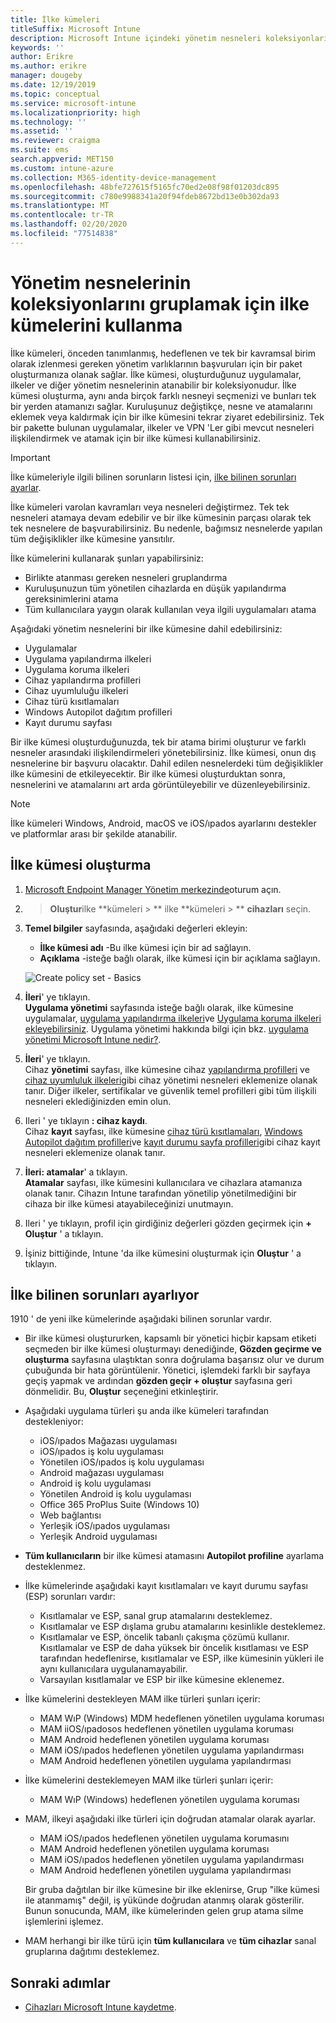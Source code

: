 ```yaml
---
title: İlke kümeleri
titleSuffix: Microsoft Intune
description: Microsoft Intune içindeki yönetim nesneleri koleksiyonlarını gruplamak için ilke kümelerini kullanın.
keywords: ''
author: Erikre
ms.author: erikre
manager: dougeby
ms.date: 12/19/2019
ms.topic: conceptual
ms.service: microsoft-intune
ms.localizationpriority: high
ms.technology: ''
ms.assetid: ''
ms.reviewer: craigma
ms.suite: ems
search.appverid: MET150
ms.custom: intune-azure
ms.collection: M365-identity-device-management
ms.openlocfilehash: 48bfe727615f5165fc70ed2e08f98f01203dc895
ms.sourcegitcommit: c780e9988341a20f94fdeb8672bd13e0b302da93
ms.translationtype: MT
ms.contentlocale: tr-TR
ms.lasthandoff: 02/20/2020
ms.locfileid: "77514838"
---
```

# <a name="use-policy-sets-to-group-collections-of-management-objects"></a>Yönetim nesnelerinin koleksiyonlarını gruplamak için ilke kümelerini kullanma

İlke kümeleri, önceden tanımlanmış, hedeflenen ve tek bir kavramsal birim olarak izlenmesi gereken yönetim varlıklarının başvuruları için bir paket oluşturmanıza olanak sağlar. İlke kümesi, oluşturduğunuz uygulamalar, ilkeler ve diğer yönetim nesnelerinin atanabilir bir koleksiyonudur. İlke kümesi oluşturma, aynı anda birçok farklı nesneyi seçmenizi ve bunları tek bir yerden atamanızı sağlar. Kuruluşunuz değiştikçe, nesne ve atamalarını eklemek veya kaldırmak için bir ilke kümesini tekrar ziyaret edebilirsiniz. Tek bir pakette bulunan uygulamalar, ilkeler ve VPN 'Ler gibi mevcut nesneleri ilişkilendirmek ve atamak için bir ilke kümesi kullanabilirsiniz. 

> [!IMPORTANT]
> İlke kümeleriyle ilgili bilinen sorunların listesi için, [ilke bilinen sorunları ayarlar](~/fundamentals/policy-sets.md#policy-sets-known-issues).

İlke kümeleri varolan kavramları veya nesneleri değiştirmez. Tek tek nesneleri atamaya devam edebilir ve bir ilke kümesinin parçası olarak tek tek nesnelere de başvurabilirsiniz. Bu nedenle, bağımsız nesnelerde yapılan tüm değişiklikler ilke kümesine yansıtılır. 

İlke kümelerini kullanarak şunları yapabilirsiniz:

- Birlikte atanması gereken nesneleri gruplandırma
- Kuruluşunuzun tüm yönetilen cihazlarda en düşük yapılandırma gereksinimlerini atama
- Tüm kullanıcılara yaygın olarak kullanılan veya ilgili uygulamaları atama

Aşağıdaki yönetim nesnelerini bir ilke kümesine dahil edebilirsiniz:
- Uygulamalar
- Uygulama yapılandırma ilkeleri
- Uygulama koruma ilkeleri
- Cihaz yapılandırma profilleri
- Cihaz uyumluluğu ilkeleri
- Cihaz türü kısıtlamaları
- Windows Autopilot dağıtım profilleri
- Kayıt durumu sayfası

Bir ilke kümesi oluşturduğunuzda, tek bir atama birimi oluşturur ve farklı nesneler arasındaki ilişkilendirmeleri yönetebilirsiniz. İlke kümesi, onun dış nesnelerine bir başvuru olacaktır. Dahil edilen nesnelerdeki tüm değişiklikler ilke kümesini de etkileyecektir. Bir ilke kümesi oluşturduktan sonra, nesnelerini ve atamalarını art arda görüntüleyebilir ve düzenleyebilirsiniz. 

> [!NOTE]
> İlke kümeleri Windows, Android, macOS ve iOS/ıpados ayarlarını destekler ve platformlar arası bir şekilde atanabilir.

## <a name="how-to-create-a-policy-set"></a>İlke kümesi oluşturma

1. [Microsoft Endpoint Manager Yönetim merkezinde](https://go.microsoft.com/fwlink/?linkid=2109431)oturum açın.
2.  > **Oluştur**ilke **kümeleri > ** ilke **kümeleri > ** **cihazları** seçin.
3. **Temel bilgiler** sayfasında, aşağıdaki değerleri ekleyin:
    - **İlke kümesi adı** -Bu ilke kümesi için bir ad sağlayın.
    - **Açıklama** -isteğe bağlı olarak, ilke kümesi için bir açıklama sağlayın.
   <p>
   <img alt="Create policy set - Basics" src="~/fundamentals/media/policy-sets/policy-sets-01.png">

4. **İleri**' ye tıklayın.<br>
   **Uygulama yönetimi** sayfasında isteğe bağlı olarak, ilke kümesine uygulamalar, [uygulama yapılandırma ilkeleri](~/apps/app-configuration-policies-overview.md)ve [Uygulama koruma ilkeleri](~/apps/app-protection-policy.md) [ekleyebilirsiniz](~/apps/apps-add.md). Uygulama yönetimi hakkında bilgi için bkz. [uygulama yönetimi Microsoft Intune nedir?](~/apps/app-management.md). 
5. **İleri**' ye tıklayın.<br>
   Cihaz **yönetimi** sayfası, ilke kümesine cihaz [yapılandırma profilleri](~/configuration/device-profiles.md) ve [cihaz uyumluluk ilkeleri](~/protect/device-compliance-get-started.md)gibi cihaz yönetimi nesneleri eklemenize olanak tanır. Diğer ilkeler, sertifikalar ve güvenlik temel profilleri gibi tüm ilişkili nesneleri eklediğinizden emin olun.
6. Ileri ' ye tıklayın **: cihaz kaydı**.<br>
   Cihaz **kayıt** sayfası, ilke kümesine [cihaz türü kısıtlamaları](~/enrollment/enrollment-restrictions-set.md), [Windows Autopilot dağıtım profilleri](~/enrollment/enrollment-autopilot.md)ve [kayıt durumu sayfa profilleri](~/enrollment/windows-enrollment-status.md)gibi cihaz kayıt nesneleri eklemenize olanak tanır.
7. **İleri: atamalar**' a tıklayın.<br>
   **Atamalar** sayfası, ilke kümesini kullanıcılara ve cihazlara atamanıza olanak tanır. Cihazın Intune tarafından yönetilip yönetilmediğini bir cihaza bir ilke kümesi atayabileceğinizi unutmayın.
8. Ileri ' ye tıklayın, profil için girdiğiniz değerleri gözden geçirmek için **+ Oluştur** ' a tıklayın.
9. İşiniz bittiğinde, Intune 'da ilke kümesini oluşturmak için **Oluştur** ' a tıklayın. 

## <a name="policy-sets-known-issues"></a>İlke bilinen sorunları ayarlıyor

1910 ' de yeni ilke kümelerinde aşağıdaki bilinen sorunlar vardır.

- Bir ilke kümesi oluştururken, kapsamlı bir yönetici hiçbir kapsam etiketi seçmeden bir ilke kümesi oluşturmayı denediğinde, **Gözden geçirme ve oluşturma** sayfasına ulaştıktan sonra doğrulama başarısız olur ve durum çubuğunda bir hata görüntülenir. Yönetici, işlemdeki farklı bir sayfaya geçiş yapmak ve ardından **gözden geçir + oluştur** sayfasına geri dönmelidir. Bu, **Oluştur** seçeneğini etkinleştirir.  
 
- Aşağıdaki uygulama türleri şu anda ilke kümeleri tarafından destekleniyor:
    - iOS/ıpados Mağazası uygulaması
    - iOS/ıpados iş kolu uygulaması
    - Yönetilen iOS/ıpados iş kolu uygulaması
    - Android mağazası uygulaması
    - Android iş kolu uygulaması
    - Yönetilen Android iş kolu uygulaması
    - Office 365 ProPlus Suite (Windows 10)
    - Web bağlantısı
    - Yerleşik iOS/ıpados uygulaması
    - Yerleşik Android uygulaması

- **Tüm kullanıcıların** bir ilke kümesi atamasını **Autopilot profiline** ayarlama desteklenmez.

- İlke kümelerinde aşağıdaki kayıt kısıtlamaları ve kayıt durumu sayfası (ESP) sorunları vardır:
    - Kısıtlamalar ve ESP, sanal grup atamalarını desteklemez.
    - Kısıtlamalar ve ESP dışlama grubu atamalarını kesinlikle desteklemez. 
    - Kısıtlamalar ve ESP, öncelik tabanlı çakışma çözümü kullanır. Kısıtlamalar ve ESP de daha yüksek bir öncelik kısıtlaması ve ESP tarafından hedeflenirse, kısıtlamalar ve ESP, ilke kümesinin yükleri ile aynı kullanıcılara uygulanamayabilir.
    - Varsayılan kısıtlamalar ve ESP bir ilke kümesine eklenemez.

- İlke kümelerini destekleyen MAM ilke türleri şunları içerir: 
    - MAM WıP (Windows) MDM hedeflenen yönetilen uygulama koruması 
    - MAM iiOS/ıpadosos hedeflenen yönetilen uygulama koruması
    - MAM Android hedeflenen yönetilen uygulama koruması
    - MAM iOS/ıpados hedeflenen yönetilen uygulama yapılandırması
    - MAM Android hedeflenen yönetilen uygulama yapılandırması

- İlke kümelerini desteklemeyen MAM ilke türleri şunları içerir: 
    - MAM WıP (Windows) hedeflenen yönetilen uygulama koruması

- MAM, ilkeyi aşağıdaki ilke türleri için doğrudan atamalar olarak ayarlar.
    - MAM iOS/ıpados hedeflenen yönetilen uygulama korumasını
    - MAM Android hedeflenen yönetilen uygulama koruması
    - MAM iOS/ıpados hedeflenen yönetilen uygulama yapılandırması
    - MAM Android hedeflenen yönetilen uygulama yapılandırması

    Bir gruba dağıtılan bir ilke kümesine bir ilke eklenirse, Grup "ilke kümesi ile atanmamış" değil, iş yükünde doğrudan atanmış olarak gösterilir. Bunun sonucunda, MAM, ilke kümelerinden gelen grup atama silme işlemlerini işlemez.

- MAM herhangi bir ilke türü için **tüm kullanıcılara** ve **tüm cihazlar** sanal gruplarına dağıtımı desteklemez.

## <a name="next-steps"></a>Sonraki adımlar

- [Cihazları Microsoft Intune kaydetme](~/enrollment/index.yml).